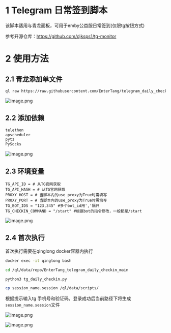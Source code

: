 # 1 Telegram 日常签到脚本

该脚本适用与青龙面板，可用于emby公益服日常签到(仅限tg按钮方式)

参考开源仓库：https://github.com/djksps1/tg-monitor

# 2 使用方法

## 2.1 青龙添加单文件

``` bash
ql raw https://raw.githubusercontent.com/EnterTang/telegram_daily_checkin/refs/heads/main/tg_daily_checkin.py
```

![image.png](https://piclist-1257076368.cos.ap-shanghai.myqcloud.com/picture/202412121646556.png)


## 2.2 添加依赖

``` bash
telethon
apscheduler
pytz
PySocks
```

![image.png](https://piclist-1257076368.cos.ap-shanghai.myqcloud.com/picture/202412121553129.png)

## 2.3 环境变量

```
TG_API_ID = # 从TG官网获取
TG_API_HASH = # 从TG官网获取
PROXY_HOST = # 当脚本内的use_proxy为True时需填写
PROXY_PORT = # 当脚本内的use_proxy为True时需填写
TG_BOT_IDS = "123,345" #多个bot_id用','隔开
TG_CHECKIN_COMMAND = "/start" #根据bot的指令修改，一般都是/start
```

![image.png](https://piclist-1257076368.cos.ap-shanghai.myqcloud.com/picture/202412121602429.png)

## 2.4 首次执行

首次执行需要在qinglong docker容器内执行

``` bash
docker exec -it qinglong bash
```

```bash
cd /ql/data/repo/EnterTang_telegram_daily_checkin_main

python3 tg_daily_checkin.py

cp session_name.session /ql/data/scripts/
```

根据提示输入tg 手机号和验证码，登录成功后当前路径下将生成`session_name.session`文件

![image.png](https://piclist-1257076368.cos.ap-shanghai.myqcloud.com/picture/202412121625047.png)

![image.png](https://piclist-1257076368.cos.ap-shanghai.myqcloud.com/picture/202412121604128.png)

